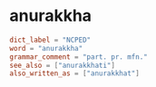 # anurakkha

``` toml
dict_label = "NCPED"
word = "anurakkha"
grammar_comment = "part. pr. mfn."
see_also = ["anurakkhati"]
also_written_as = ["anurakkhat"]
```

